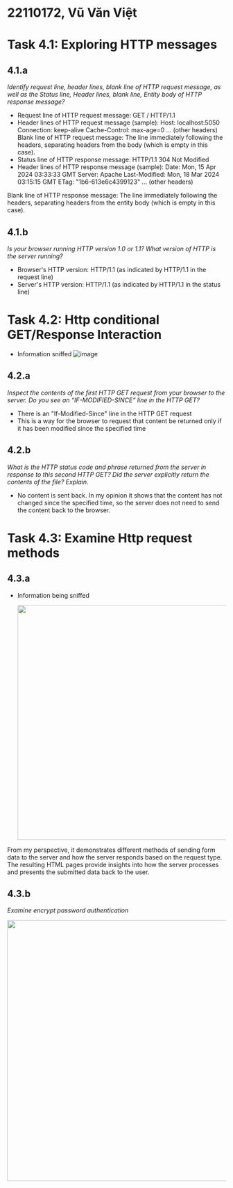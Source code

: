 # 22110172, Vũ Văn Việt
# Task 4.1: Exploring HTTP messages
## 4.1.a
*Identify request line, header lines, blank line of HTTP request message, as well as the Status line, Header lines, blank line, Entity body of HTTP response message?*  
- Request line of HTTP request message: GET / HTTP/1.1 
- Header lines of HTTP request message (sample): 
Host: localhost:5050 
Connection: keep-alive 
Cache-Control: max-age=0 
... (other headers) 
Blank line of HTTP request message: The line immediately following the headers, separating 
headers from the body (which is empty in this case). 
- Status line of HTTP response message: HTTP/1.1 304 Not Modified 
- Header lines of HTTP response message (sample): 
 Date: Mon, 15 Apr 2024 03:33:33 GMT 
Server: Apache 
Last-Modified: Mon, 18 Mar 2024 03:15:15 GMT 
ETag: "1b6-613e6c4399123" 
... (other headers) 

Blank line of HTTP response message: The line immediately following the headers, separating 
headers from the entity body (which is empty in this case).
## 4.1.b
*Is your browser running HTTP version 1.0 or 1.1? What version of HTTP is the server running?*
- Browser's HTTP version: HTTP/1.1 (as indicated by HTTP/1.1 in the request line) 
- Server's HTTP version: HTTP/1.1 (as indicated by HTTP/1.1 in the status line)
# Task 4.2: Http conditional GET/Response Interaction
- Information sniffed
![image](https://github.com/quang-ute/myprojects/assets/57078914/0c1b4560-7fe5-4d60-87b8-b59dbf47f260)
## 4.2.a
*Inspect the contents of the first HTTP GET request from your browser to the server. Do you see an 
“IF-MODIFIED-SINCE” line in the HTTP GET?*
- There is an "If-Modified-Since" line in the HTTP GET request
- This is a way for the browser to request that content be returned only if it has been modified since 
the specified time
## 4.2.b
*What is the HTTP status code and phrase returned from the server in response to this second HTTP 
GET? Did the server explicitly return the contents of the file? Explain.*
- No content is sent back. In my opinion it shows that the content has not changed since the 
specified time, so the server does not need to send the content back to the browser.
# Task 4.3: Examine Http request methods
## 4.3.a
- Information being sniffed

  <img width="800" height=540 src="https://github.com/quang-ute/myprojects/assets/57078914/1a83c924-4567-4f86-b1be-29ff2a047e7e.png">

From my perspective, it demonstrates different methods of sending form data to the server and how the 
server responds based on the request type. The resulting HTML pages provide insights into how the 
server processes and presents the submitted data back to the user.
## 4.3.b
*Examine encrypt password authentication*

<img width="600" src="https://github.com/quang-ute/myprojects/assets/57078914/a2aeeb04-0c32-486b-b147-a539ca4cf654.png">

 

